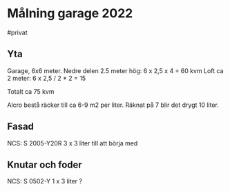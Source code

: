 # Målning garage 2022

#privat

## Yta
Garage, 6x6 meter.
Nedre delen 2.5 meter hög: 6 x 2,5 x 4 = 60 kvm
Loft ca 2 meter: 6 x 2,5 / 2 * 2 = 15

Totalt ca 75 kvm

Alcro bestå räcker till ca 6-9 m2 per liter. Räknat på 7 blir det drygt 10 liter.

## Fasad
NCS: S 2005-Y20R
3 x 3 liter till att börja med

## Knutar och foder
NCS: S 0502-Y
1 x 3 liter ?
